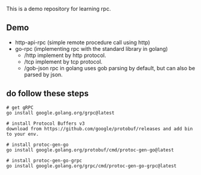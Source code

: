This is a demo repository for learning rpc.
## Demo
+ http-api-rpc (simple remote procedure call using http)
+ go-rpc (implementing rpc with the standard library in golang)
    + /http implement by http protocol.
    + /tcp implement by tcp protocol.
    + /gob-json rpc in golang uses gob parsing by default, but can also be parsed by json.

## do follow these steps
```
# get gRPC 
go install google.golang.org/grpc@latest

# install Protocol Buffers v3
download from https://github.com/google/protobuf/releases and add bin to your env.

# install protoc-gen-go
go install google.golang.org/protobuf/cmd/protoc-gen-go@latest

# install protoc-gen-go-grpc
go install google.golang.org/grpc/cmd/protoc-gen-go-grpc@latest
```